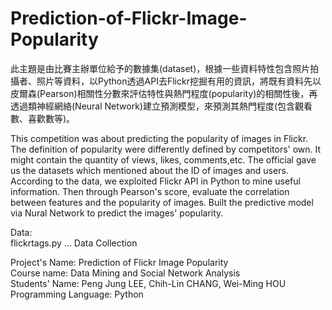 # Prediction-of-Flickr-Image-Popularity
  
此主題是由比賽主辦單位給予的數據集(dataset)，根據一些資料特性包含照片拍攝者、照片等資料，以Python透過API去Flickr挖掘有用的資訊，將既有資料先以皮爾森(Pearson)相關性分數來評估特性與熱門程度(popularity)的相關性後，再透過類神經網絡(Neural Network)建立預測模型，來預測其熱門程度(包含觀看數、喜歡數等)。  
   
This competition was about predicting the popularity of images in Flickr. The definition of popularity were differently defined by competitors' own. It might contain the quantity of views, likes, comments,etc. The official gave us the datasets which mentioned about the ID of images and users. According to the data, we exploited Flickr API in Python to mine useful information. Then through Pearson's score, evaluate the correlation between features and the popularity of images. Built the predictive model via Nural Network to predict the images' popularity.  

Data:  
   flickrtags.py ... Data Collection    
     
      
      
Project's Name: Prediction of Flickr Image Popularity  
Course name: Data Mining and Social Network Analysis  
Students' Name: Peng Jung LEE, Chih-Lin CHANG, Wei-Ming HOU   
Programming Language: Python
